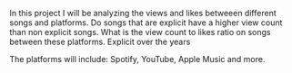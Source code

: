 In this project I will be analyzing the views and likes betweeen different songs and platforms. Do songs that are explicit have a higher view count than non explicit songs. What is the view count to likes ratio on songs between these platforms.
Explicit over the years

The platforms will include: Spotify, YouTube, Apple Music and more. 
 
